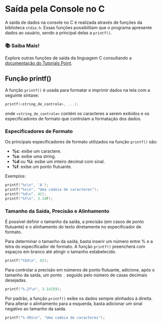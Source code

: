 # Saída pela Console no C

A saida de dados na console no C é realizada através de funções da biblioteca `stdio.h`. Essas funções possibilitam que o programa apresente dados ao usuário, sendo a principal delas a `printf()`.

### 📚 Saiba Mais!

Explore outras funções de saída da linguagem C consultando a [documentação do Tutorials Point](https://www.tutorialspoint.com/cprogramming/c_input_output.htm).

## Função printf()

A função `printf()` é usada para formatar e imprimir dados na tela com a seguinte sintaxe:

```c
printf(<string_de_controle>, ...);
```

onde `<string_de_controle>` contém os caracteres a serem exibidos e os especificadores de formato que controlam a formatação dos dados.

### Especificadores de Formato

Os principais especificadores de formato utilizados na função `printf()` são:

* **%c**: exibe um caractere.
* **%s**: exibe uma string.
* **%d** ou **%i**: exibe um inteiro decimal com sinal.
* **%f**: exibe um ponto flutuante.

Exemplos:

```c
printf("%c\n", 'A');
printf("%s\n", "Uma cadeia de caracteres");
printf("%d\n", 42);
printf("%f\n", 3.14F);
```

### Tamanho da Saída, Precisão e Alinhamento

É possível definir o tamanho da saída, a precisão (em casos de ponto flutuante) e o alinhamento do texto diretamente no especificador de formato.

Para determinar o tamanho da saída, basta inserir um número entre % e a letra do especificador de formato. A função `printf()` preencherá com espaços em branco até atingir o tamanho estabelecido.

```c
printf("%5d\n", 42); 
```

Para controlar a precisão em números de ponto flutuante, adicione, após o tamanho da saída, um ponto `.` seguido pelo número de casas decimais desejadas.

```c
printf("%.2f\n", 3.14159);
```

Por padrão, a função `printf()` exibe os dados sempre alinhados à direita. Para alterar o alinhamento para a esquerda, basta adicionar um sinal negativo ao tamanho da saída.

```c
printf("%-30s\n", "Uma cadeia de caracteres");
```
